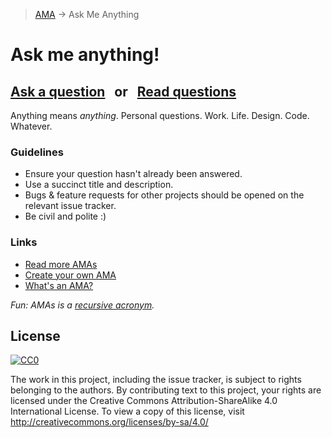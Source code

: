 > [AMA](https://en.wikipedia.org/wiki/Reddit#IAmA_and_AMA) → Ask Me Anything

# Ask me anything!

## [Ask a question](../../issues/new) &nbsp; or &nbsp; [Read questions](../../issues?q=)

Anything means *anything*. Personal questions. Work. Life. Design. Code. Whatever.

### Guidelines

- Ensure your question hasn't already been answered.
- Use a succinct title and description.
- Bugs & feature requests for other projects should be opened on the relevant issue tracker.
- Be civil and polite :)

### Links

- [Read more AMAs](https://github.com/sindresorhus/amas)
- [Create your own AMA](https://github.com/sindresorhus/amas/blob/master/create-ama.md)
- [What's an AMA?](https://en.wikipedia.org/wiki/Reddit#IAmA_and_AMA)

*Fun: AMAs is a [recursive acronym](https://en.wikipedia.org/wiki/Recursive_acronym).*

## License

[![CC0](http://i.creativecommons.org/p/zero/1.0/88x31.png)](http://creativecommons.org/publicdomain/zero/1.0/)

The work in this project, including the issue tracker, is subject to rights belonging to the authors. 
By contributing text to this project, your rights are licensed under the Creative Commons Attribution-ShareAlike 4.0 International License. 
To view a copy of this license, visit <http://creativecommons.org/licenses/by-sa/4.0/>

